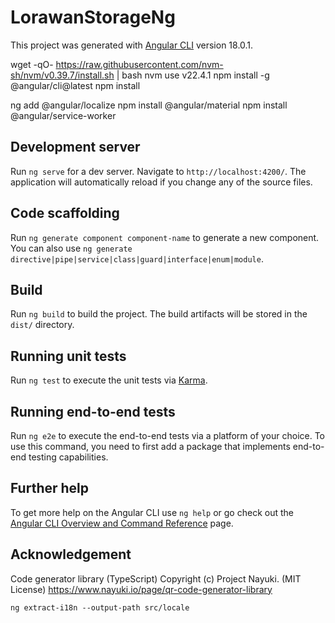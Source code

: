 # LorawanStorageNg

This project was generated with [Angular CLI](https://github.com/angular/angular-cli) version 18.0.1.

wget -qO- https://raw.githubusercontent.com/nvm-sh/nvm/v0.39.7/install.sh | bash
nvm use v22.4.1
npm install -g @angular/cli@latest
npm install

ng add @angular/localize
npm install @angular/material
npm install @angular/service-worker


## Development server

Run `ng serve` for a dev server. Navigate to `http://localhost:4200/`. The application will automatically reload if you change any of the source files.

## Code scaffolding

Run `ng generate component component-name` to generate a new component. You can also use `ng generate directive|pipe|service|class|guard|interface|enum|module`.

## Build

Run `ng build` to build the project. The build artifacts will be stored in the `dist/` directory.

## Running unit tests

Run `ng test` to execute the unit tests via [Karma](https://karma-runner.github.io).

## Running end-to-end tests

Run `ng e2e` to execute the end-to-end tests via a platform of your choice. To use this command, you need to first add a package that implements end-to-end testing capabilities.

## Further help

To get more help on the Angular CLI use `ng help` or go check out the [Angular CLI Overview and Command Reference](https://angular.dev/tools/cli) page.


## Acknowledgement

Code generator library (TypeScript) Copyright (c) Project Nayuki. (MIT License) https://www.nayuki.io/page/qr-code-generator-library


```
ng extract-i18n --output-path src/locale
```